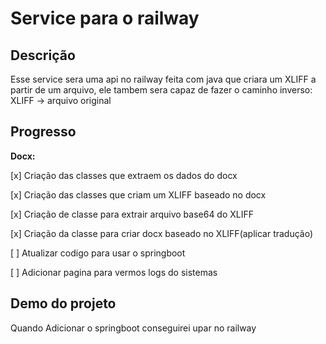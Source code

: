 # Service para o railway

## Descrição

Esse service sera uma api no railway feita com java que criara um XLIFF a partir de um arquivo, ele tambem sera capaz de fazer o caminho inverso: XLIFF -> arquivo original

## Progresso

**Docx:**

[x] Criação das classes que extraem os dados do docx

[x] Criação das classes que criam um XLIFF baseado no docx

[x] Criação de classe para extrair arquivo base64 do XLIFF

[x] Criação da classe para criar docx baseado no XLIFF(aplicar tradução)

[ ] Atualizar codigo para usar o springboot

[ ] Adicionar pagina para vermos logs do sistemas

## Demo do projeto

Quando Adicionar o springboot conseguirei upar no railway
